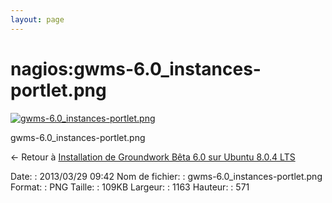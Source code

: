 ```yaml
---
layout: page
---
```


nagios:gwms-6.0\_instances-portlet.png
======================================

[![gwms-6.0\_instances-portlet.png](..//assets/media/nagios/gwms-6.0_instances-portlet.png@cache=&w=900&h=441 "gwms-6.0_instances-portlet.png")](..//assets/media/nagios/gwms-6.0_instances-portlet.png@cache= "Afficher le fichier original")

gwms-6.0\_instances-portlet.png

← Retour à [Installation de Groundwork Bêta 6.0 sur Ubuntu 8.0.4
LTS](../../groundwork/groundwork6.0-install-ubuntu.html "groundwork:groundwork6.0-install-ubuntu")

Date:
:   2013/03/29 09:42
Nom de fichier:
:   gwms-6.0\_instances-portlet.png
Format:
:   PNG
Taille:
:   109KB
Largeur:
:   1163
Hauteur:
:   571

